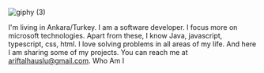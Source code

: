 
![giphy (3)](https://user-images.githubusercontent.com/76816948/171696932-86ae867d-b4cc-4c4f-af47-93ccd39998c8.gif)

I'm living in Ankara/Turkey. I am a software developer. I focus more on microsoft technologies. Apart from these, I know Java, javascript, typescript, css, html. I love solving problems in all areas of my life. And here I am sharing some of my projects. You can reach me at ariftalhauslu@gmail.com.
<a style="text-decoration:none;" href="https://ariftalhauslu.github.io">Who Am I</a>
